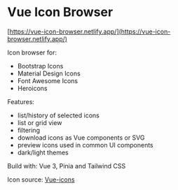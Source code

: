 # Vue Icon Browser

[https://vue-icon-browser.netlify.app/](https://vue-icon-browser.netlify.app/)

Icon browser for: 
- Bootstrap Icons 
- Material Design Icons
- Font Awesome Icons 
- Heroicons

Features:
- list/history of selected icons
- list or grid view
- filtering
- download icons as Vue components or SVG
- preview icons used in common UI components
- dark/light themes

Build with: Vue 3, Pinia and Tailwind CSS

Icon source: [Vue-icons](https://github.com/maciejg-git/vue-icons)
